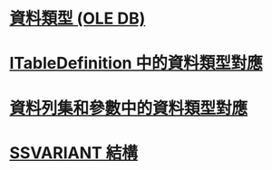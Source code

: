 # [資料類型 (OLE DB)](data-types-ole-db.md)
# [ITableDefinition 中的資料類型對應](data-type-mapping-in-itabledefinition.md)
# [資料列集和參數中的資料類型對應](data-type-mapping-in-rowsets-and-parameters.md)
# [SSVARIANT 結構](ssvariant-structure.md)
